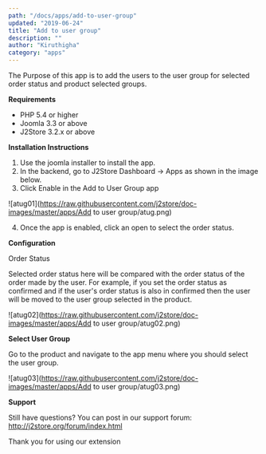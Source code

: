 ```yaml
---
path: "/docs/apps/add-to-user-group"
updated: "2019-06-24"
title: "Add to user group"
description: ""
author: "Kiruthigha"
category: "apps"
---
```


The Purpose of this app is to add the users to the user group for selected order status and product selected groups.

**Requirements**

* PHP 5.4 or higher
* Joomla 3.3 or above
* J2Store 3.2.x or above


**Installation Instructions**

1. Use the joomla installer to install the app.
2. In the backend, go to J2Store Dashboard -> Apps as shown in the image below.
3. Click Enable in the Add to User Group app

![atug01](https://raw.githubusercontent.com/j2store/doc-images/master/apps/Add to user group/atug.png)

4. Once the app is enabled, click an open to select the order status.

**Configuration**

Order Status

Selected order status here will be compared with the order status of the order made by the user. For example, if you set the order status as confirmed and if the user's order status is also in confirmed then the user will be moved to the user group selected in the product.


![atug02](https://raw.githubusercontent.com/j2store/doc-images/master/apps/Add to user group/atug02.png)

**Select User Group**

Go to the product and navigate to the app menu where you should select the user group.

![atug03](https://raw.githubusercontent.com/j2store/doc-images/master/apps/Add to user group/atug03.png)

**Support**

Still have questions? You can post in our support forum: http://j2store.org/forum/index.html

Thank you for using our extension